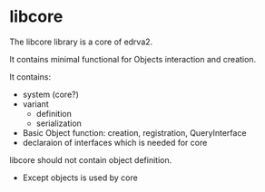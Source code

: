 # libcore 

The libcore library is a core of edrva2.


It contains minimal functional for Objects interaction and creation.


It contains:

  - system (core?)
  - variant
    - definition
    - serialization
  - Basic Object function: creation, registration, QueryInterface
  - declaraion of interfaces which is needed for core


libcore should not contain object definition.

  - Except objects is used by core
